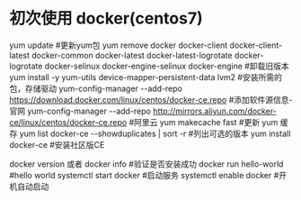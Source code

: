 # 初次使用 docker(centos7)  

yum update      #更新yum包
yum remove docker docker-client docker-client-latest docker-common docker-latest docker-latest-logrotate docker-logrotate docker-selinux docker-engine-selinux docker-engine        #卸载旧版本
yum install -y yum-utils device-mapper-persistent-data lvm2       #安装所需的包，存储驱动
yum-config-manager --add-repo https://download.docker.com/linux/centos/docker-ce.repo       #添加软件源信息-官网
yum-config-manager --add-repo http://mirrors.aliyun.com/docker-ce/linux/centos/docker-ce.repo  #阿里云
yum makecache fast     #更新 yum 缓存
yum list docker-ce --showduplicates | sort -r       #列出可选的版本
yum install docker-ce       #安装社区版CE

docker version 或者 docker info     #验证是否安装成功
docker run hello-world      #hello world
systemctl start docker      #启动服务
systemctl enable docker      #开机自动启动